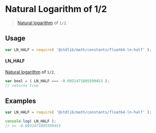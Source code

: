 # Natural Logarithm of 1/2

> [Natural logarithm][@stdlib/math/base/special/ln] of `1/2`.

<section class="usage">

## Usage

```javascript
var LN_HALF = require( '@stdlib/math/constants/float64-ln-half' );
```

#### LN_HALF

[Natural logarithm][@stdlib/math/base/special/ln] of `1/2`.

```javascript
var bool = ( LN_HALF === -0.6931471805599453 );
// returns true
```

</section>

<!-- /.usage -->

<section class="examples">

## Examples

<!-- TODO: better example -->

```javascript
var LN_HALF = require( '@stdlib/math/constants/float64-ln-half' );

console.log( LN_HALF );
// => -0.6931471805599453
```

</section>

<!-- /.examples -->

<section class="links">

[@stdlib/math/base/special/ln]: https://github.com/stdlib-js/stdlib/tree/develop/lib/node_modules/%40stdlib/math/base/special/ln

</section>

<!-- /.links -->

